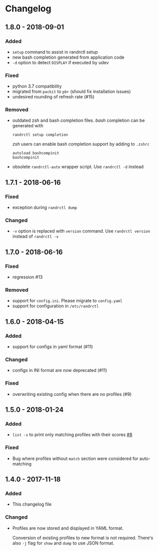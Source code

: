 # Changelog

## 1.8.0 - 2018-09-01

### Added

- `setup` command to assist in randrctl setup
- new bash completion generated from application code
- `-d` option to detect `DISPLAY` if executed by udev

### Fixed

- python 3.7 compatibility
- migrated from `packit` to `pbr` (should fix installation issues)
- undesired rounding of refresh rate (#15)

### Removed

- outdated zsh and bash completion files. _bash_ completion can be generated with
    ```
    randrctl setup completion
    ```
  _zsh_ users can enable bash completion support by adding to `.zshrc`
    ```
    autoload bashcompinit
    bashcompinit
    ```
- obsolete `randrctl-auto` wrapper script. Use `randrctl -d` instead

## 1.7.1 - 2018-06-16

### Fixed

- exception during `randrctl dump`

### Changed

- `-v` option is replaced with `version` command. Use `randrctl version` instead of `randrctl -v`

## 1.7.0 - 2018-06-16

### Fixed
- regression #13

### Removed

- support for `config.ini`. Please migrate to `config.yaml`
- support for configuration in `/etc/randrctl`

## 1.6.0 - 2018-04-15

### Added

- support for configs in yaml format (#11)

### Changed

- configs in INI format are now deprecated (#11)

### Fixed

- overwriting existing config when there are no profiles (#9)

## 1.5.0 - 2018-01-24

### Added

- `list -s` to print only matching profiles with their scores [#8](https://github.com/edio/randrctl/pull/8)

### Fixed

- Bug where profiles without `match` section were considered for auto-matching

## 1.4.0 - 2017-11-18

### Added

- This changelog file

### Changed

- Profiles are now stored and displayed in YAML format.

  Conversion of existing profiles to new format is not required.
  There's also `-j` flag for `show` and `dump` to use JSON format.
